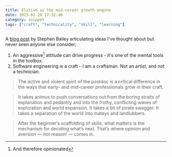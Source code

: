 ```yaml
---
title: Elitism as the mid-career growth engine
date: 2023-02-20 17:32:40
category: snippet
tags: ["craft", "technicality", "skill", "learning"]
---
```


A [blog post](https://stkbailey.substack.com/p/elitism-as-the-mid-career-growth) by Stephen Bailey
articulating ideas I've thought about but never seen anyone else consider;

1. An aggressive[^1] attitude can drive progress - it's one of the mental tools in the toolbox.
2. Software engineering is a craft - I am a craftsman. Not an artist, and not a
   technician.

> The active and violent spirit of the postdoc is a critical difference in the ways that early- and
> mid-career professionals grow in their craft.

> It takes animus to push conversations out from the boring straits of explanation and pedantry and
> into the frothy, conflicting waves of exploration and world expansion. It takes a bit of pirate
> swagger. It takes a separation of the world into mateys and landlubbers.

> After the beginner’s scaffolding of skills, what matters is the mechanism for deciding what’s
> next. That’s where opinion and aversion — not reason! — comes in.

[^1]: And therefore opinionated

